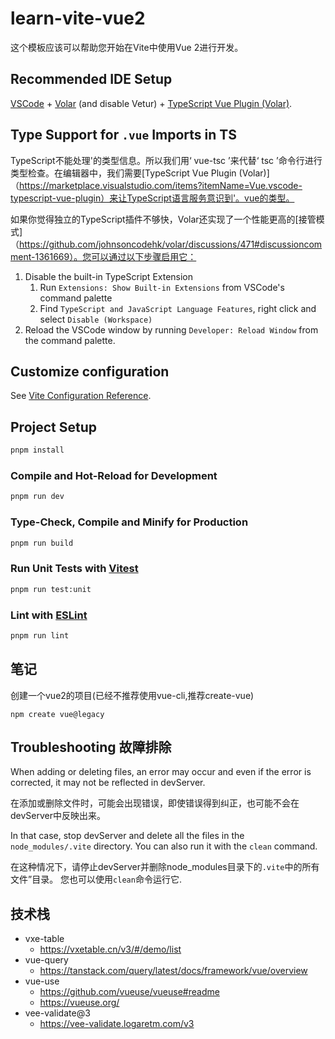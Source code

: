 # learn-vite-vue2

这个模板应该可以帮助您开始在Vite中使用Vue 2进行开发。

## Recommended IDE Setup

[VSCode](https://code.visualstudio.com/) + [Volar](https://marketplace.visualstudio.com/items?itemName=Vue.volar) (and
disable
Vetur) + [TypeScript Vue Plugin (Volar)](https://marketplace.visualstudio.com/items?itemName=Vue.vscode-typescript-vue-plugin).

## Type Support for `.vue` Imports in TS

TypeScript不能处理'的类型信息。所以我们用‘ vue-tsc ’来代替‘ tsc
’命令行进行类型检查。在编辑器中，我们需要[TypeScript Vue Plugin (Volar)]（https://marketplace.visualstudio.com/items?itemName=Vue.vscode-typescript-vue-plugin）来让TypeScript语言服务意识到'。vue的类型。

如果你觉得独立的TypeScript插件不够快，Volar还实现了一个性能更高的[接管模式]（https://github.com/johnsoncodehk/volar/discussions/471#discussioncomment-1361669）。您可以通过以下步骤启用它：

1. Disable the built-in TypeScript Extension
    1) Run `Extensions: Show Built-in Extensions` from VSCode's command palette
    2) Find `TypeScript and JavaScript Language Features`, right click and select `Disable (Workspace)`
2. Reload the VSCode window by running `Developer: Reload Window` from the command palette.

## Customize configuration

See [Vite Configuration Reference](https://vitejs.dev/config/).

## Project Setup

```sh
pnpm install
```

### Compile and Hot-Reload for Development

```sh
pnpm run dev
```

### Type-Check, Compile and Minify for Production

```sh
pnpm run build
```

### Run Unit Tests with [Vitest](https://vitest.dev/)

```sh
pnpm run test:unit
```

### Lint with [ESLint](https://eslint.org/)

```sh
pnpm run lint
```

## 笔记

创建一个vue2的项目(已经不推荐使用vue-cli,推荐create-vue)

```shell
npm create vue@legacy
```

## Troubleshooting 故障排除

When adding or deleting files, an error may occur and even if the error is corrected, it may not be reflected in
devServer.

在添加或删除文件时，可能会出现错误，即使错误得到纠正，也可能不会在devServer中反映出来。

In that case, stop devServer and delete all the files in the `node_modules/.vite` directory. You can also run it with
the `clean` command.

在这种情况下，请停止devServer并删除node_modules目录下的`.vite`中的所有文件”目录。
您也可以使用`clean`命令运行它.

## 技术栈

- vxe-table
    - https://vxetable.cn/v3/#/demo/list
- vue-query
    - https://tanstack.com/query/latest/docs/framework/vue/overview
- vue-use
    - https://github.com/vueuse/vueuse#readme
    - https://vueuse.org/
- vee-validate@3
    - https://vee-validate.logaretm.com/v3
